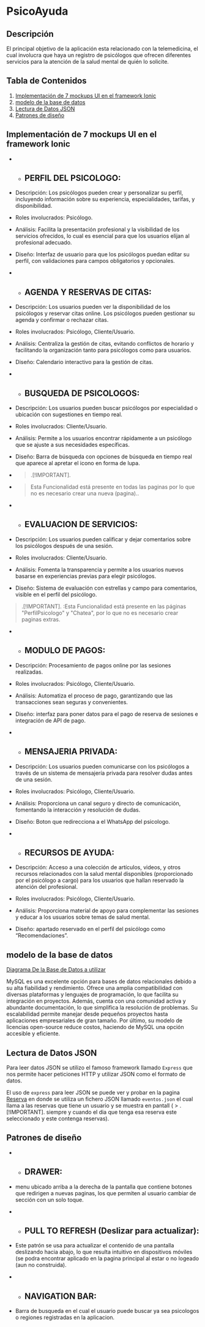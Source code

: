 # PsicoAyuda
## Descripción

El principal objetivo de la aplicación esta relacionado con la telemedicina, el cual involucra que haya un 
registro de psicólogos que ofrecen diferentes servicios para la atención de la salud mental de quién lo solicite.

## Tabla de Contenidos

1. [Implementación de 7 mockups UI en el framework Ionic](#Implementación-de-7-mockups-UI-en-el-framework-Ionic)
2. [modelo de la base de datos](#modelo-de-la-base-de-datos)
3. [Lectura de Datos JSON](#Lectura-de-Datos-JSON)
4. [Patrones de diseño](#Patrones-de-diseño)


## Implementación de 7 mockups UI en el framework Ionic


- - ## PERFIL DEL PSICOLOGO:
- Descripción: Los psicólogos pueden crear y personalizar su perfil, incluyendo información sobre su experiencia, especialidades, tarifas, y disponibilidad.
- Roles involucrados: Psicólogo.
- Análisis: Facilita la presentación profesional y la visibilidad de los servicios ofrecidos, lo cual es esencial para que los usuarios elijan al profesional adecuado.
- Diseño: Interfaz de usuario para que los psicólogos puedan editar su perfil, con validaciones para campos obligatorios y opcionales.


- - ## AGENDA Y RESERVAS DE CITAS:
- Descripción: Los usuarios pueden ver la disponibilidad de los psicólogos y reservar citas online. Los psicólogos pueden gestionar su agenda y confirmar o rechazar citas.
- Roles involucrados: Psicólogo, Cliente/Usuario.
- Análisis: Centraliza la gestión de citas, evitando conflictos de horario y facilitando la organización tanto para psicólogos como para usuarios.
- Diseño: Calendario interactivo para la gestión de citas.


- - ## BUSQUEDA DE PSICOLOGOS:
- Descripción: Los usuarios pueden buscar psicólogos por especialidad o ubicación con sugestiones en tiempo real.
- Roles involucrados: Cliente/Usuario.
- Análisis: Permite a los usuarios encontrar rápidamente a un psicólogo que se ajuste a sus necesidades específicas.
- Diseño: Barra de búsqueda con opciones de búsqueda en tiempo real que aparece al apretar el icono en forma de lupa.
- > .[!IMPORTANT].
- > Esta Funcionalidad está presente en todas las paginas por lo que no es necesario crear una nueva (pagina)..


- - ## EVALUACION DE SERVICIOS:
- Descripción: Los usuarios pueden calificar y dejar comentarios sobre los psicólogos después de una sesión.
- Roles involucrados: Cliente/Usuario.
- Análisis: Fomenta la transparencia y permite a los usuarios nuevos basarse en experiencias previas para elegir psicólogos.
- Diseño: Sistema de evaluación con estrellas y campo para comentarios, visible en el perfil del psicólogo.
> .[!IMPORTANT]. :Esta Funcionalidad está presente en las páginas "PerfilPsicologo" y "Chatea", por lo que no es necesario crear paginas extras.


- - ## MODULO DE PAGOS:
- Descripción: Procesamiento de pagos online por las sesiones realizadas.
- Roles involucrados: Psicólogo, Cliente/Usuario.
- Análisis: Automatiza el proceso de pago, garantizando que las transacciones sean seguras y convenientes.
- Diseño: interfaz para poner datos para el pago de reserva de sesiones e integración de API de pago.


- - ## MENSAJERIA PRIVADA:
- Descripción: Los usuarios pueden comunicarse con los psicólogos a través de un sistema de mensajería privada para resolver dudas antes de una sesión.
- Roles involucrados: Psicólogo, Cliente/Usuario.
- Análisis: Proporciona un canal seguro y directo de comunicación, fomentando la interacción y resolución de dudas.
- Diseño: Boton que redirecciona a el WhatsApp del psicologo.


- - ## RECURSOS DE AYUDA:
- Descripción:  Acceso a una colección de artículos, videos, y otros recursos relacionados con la salud mental disponibles (proporcionado por el psicólogo a cargo) para los usuarios que hallan reservado la atención del profesional.
- Roles involucrados: Psicólogo, Cliente/Usuario.
- Análisis: Proporciona material de apoyo para complementar las sesiones y educar a los usuarios sobre temas de salud mental.
- Diseño: apartado reservado en el perfil del psicólogo como “Recomendaciones”.



## modelo de la base de datos

[Diagrama De la Base de Datos a utilizar](https://imgur.com/a/ozTlDRS)

MySQL es una excelente opción para bases de datos relacionales debido a su alta fiabilidad y rendimiento. Ofrece una amplia compatibilidad con diversas plataformas y lenguajes de programación, lo que facilita su integración en proyectos. Además, cuenta con una comunidad activa y abundante documentación, lo que simplifica la resolución de problemas. Su escalabilidad permite manejar desde pequeños proyectos hasta aplicaciones empresariales de gran tamaño. Por último, su modelo de licencias open-source reduce costos, haciendo de MySQL una opción accesible y eficiente.

## Lectura de Datos JSON

Para leer datos JSON se utilizo el famoso framework llamado `Express` que nos permite hacer peticiones HTTP y utilizar JSON como el formato de datos.

El uso de `express` para leer JSON se puede ver y probar en la pagina [Reserva](https://imgur.com/a/r8L6Mfd) en donde se utiliza un fichero JSON llamado `eventos.json` el cual llama a las reservas que tiene un usuario y se muestra en pantall ( > .[!IMPORTANT]. siempre y cuando el dia que tenga esa reserva este seleccionado y este contenga reservas).

## Patrones de diseño

- - ## DRAWER: 
- menu ubicado arriba a  la derecha de la pantalla que contiene botones  que redirigen a nuevas paginas, los que permiten al usuario cambiar de sección con un solo toque.

- - ## PULL TO REFRESH (Deslizar para actualizar):
- Este patrón se usa para actualizar el contenido de una pantalla deslizando hacia abajo, lo que resulta intuitivo en dispositivos móviles (se podra encontrar aplicado en  la pagina principal al estar o no logeado (aun no  construida).

- - ## NAVIGATION BAR:
- Barra de busqueda en el cual el  usuario  puede buscar ya sea psicologos o regiones  registradas  en la aplicacion.
